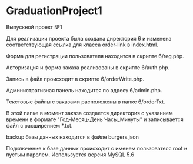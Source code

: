 # GraduationProject1
Выпускной проект №1

Для реализации проекта была создана директория 6 и изменена соответствующая ссылка для класса order-link в index.html.

Форма для регистрации пользователя находится в скрипте 6/reg.php.

Авторизация и форма заказа реализованы в скрипте 6/auth.php.

Запись в файл происходит в скрипте 6/orderWrite.php.

Административная панель находится по адресу 6/admin.php.

Текстовые файлы с заказами расположены в папке 6/orderTxt.

В этой папке в момент заказа создается директория с указанием времени в формате "Год-Месяц-День Часы_Минуты" и записывается файл с расширением *.txt.

backup базы данных находится в файле burgers.json

Подключение к базе данных происходит с именем пользователя root и пустым паролем.
Используется версия MySQL 5.6
